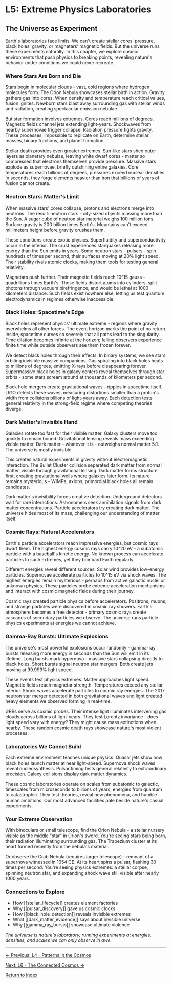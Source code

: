 # L5: Extreme Physics Laboratories

## The Universe as Experiment

Earth's laboratories face limits. We can't create stellar cores' pressure, black holes' gravity, or magnetars' magnetic fields. But the universe runs these experiments naturally. In this chapter, we explore cosmic environments that push physics to breaking points, revealing nature's behavior under conditions we could never recreate.

### Where Stars Are Born and Die

Stars begin in molecular clouds - vast, cold regions where hydrogen molecules form. The Orion Nebula showcases stellar birth in action. Gravity gathers gas into cores. When density and temperature reach critical values, fusion ignites. Newborn stars blast away surrounding gas with stellar winds and radiation, creating spectacular emission nebulae.

But star formation involves extremes. Cores reach millions of degrees. Magnetic fields channel jets extending light-years. Shockwaves from nearby supernovae trigger collapse. Radiation pressure fights gravity. These processes, impossible to replicate on Earth, determine stellar masses, binary fractions, and planet formation.

Stellar death provides even greater extremes. Sun-like stars shed outer layers as planetary nebulae, leaving white dwarf cores - matter so compressed that electrons themselves provide pressure. Massive stars explode as supernovae, briefly outshining entire galaxies. Core temperatures reach billions of degrees, pressures exceed nuclear densities. In seconds, they forge elements heavier than iron that billions of years of fusion cannot create.

### Neutron Stars: Matter's Limit

When massive stars' cores collapse, protons and electrons merge into neutrons. The result: neutron stars - city-sized objects massing more than the Sun. A sugar cube of neutron star material weighs 100 million tons. Surface gravity is 200 billion times Earth's. Mountains can't exceed millimeters height before gravity crushes them.

These conditions create exotic physics. Superfluidity and superconductivity occur in the interior. The crust experiences starquakes releasing more energy than the Sun emits in years. Some neutron stars - pulsars - spin hundreds of times per second, their surfaces moving at 20% light speed. Their stability rivals atomic clocks, making them tools for testing general relativity.

Magnetars push further. Their magnetic fields reach 10^15 gauss - quadrillions times Earth's. These fields distort atoms into cylinders, split photons through vacuum birefringence, and would be lethal at 1000 kilometers distance. Such fields exist nowhere else, letting us test quantum electrodynamics in regimes otherwise inaccessible.

### Black Holes: Spacetime's Edge

Black holes represent physics' ultimate extreme - regions where gravity overwhelms all other forces. The event horizon marks the point of no return. Inside, spacetime curves so severely that all paths lead to the singularity. Time dilation becomes infinite at the horizon; falling observers experience finite time while outside observers see them frozen forever.

We detect black holes through their effects. In binary systems, we see stars orbiting invisible massive companions. Gas spiraling into black holes heats to millions of degrees, emitting X-rays before disappearing forever. Supermassive black holes in galaxy centers reveal themselves through star orbits - some stars scream around at thousands of kilometers per second.

Black hole mergers create gravitational waves - ripples in spacetime itself. LIGO detects these waves, measuring distortions smaller than a proton's width from collisions billions of light-years away. Each detection tests general relativity in the strong-field regime where competing theories diverge.

### Dark Matter's Invisible Hand

Galaxies rotate too fast for their visible matter. Galaxy clusters move too quickly to remain bound. Gravitational lensing reveals mass exceeding visible matter. Dark matter - whatever it is - outweighs normal matter 5:1. The universe is mostly invisible.

This creates natural experiments in gravity without electromagnetic interaction. The Bullet Cluster collision separated dark matter from normal matter, visible through gravitational lensing. Dark matter forms structure first, creating gravitational wells where galaxies later form. Its nature remains mysterious - WIMPs, axions, primordial black holes all remain candidates.

Dark matter's invisibility forces creative detection. Underground detectors wait for rare interactions. Astronomers seek annihilation signals from dark matter concentrations. Particle accelerators try creating dark matter. The universe hides most of its mass, challenging our understanding of matter itself.

### Cosmic Rays: Natural Accelerators

Earth's particle accelerators reach impressive energies, but cosmic rays dwarf them. The highest energy cosmic rays carry 10^20 eV - a subatomic particle with a baseball's kinetic energy. No known process can accelerate particles to such extremes, yet they bombard Earth regularly.

Different energies reveal different sources. Solar wind provides low-energy particles. Supernovae accelerate particles to 10^15 eV via shock waves. The highest energies remain mysterious - perhaps from active galactic nuclei or unknown physics. These particles probe extreme acceleration mechanisms and interact with cosmic magnetic fields during their journey.

Cosmic rays created particle physics before accelerators. Positrons, muons, and strange particles were discovered in cosmic ray showers. Earth's atmosphere becomes a free detector - primary cosmic rays create cascades of secondary particles we observe. The universe runs particle physics experiments at energies we cannot achieve.

### Gamma-Ray Bursts: Ultimate Explosions

The universe's most powerful explosions occur randomly - gamma-ray bursts releasing more energy in seconds than the Sun will emit in its lifetime. Long bursts mark hypernova - massive stars collapsing directly to black holes. Short bursts signal neutron star mergers. Both create jets moving at 99.999% light speed.

These events test physics extremes. Matter approaches light speed. Magnetic fields reach magnetar strength. Temperatures exceed any stellar interior. Shock waves accelerate particles to cosmic ray energies. The 2017 neutron star merger detected in both gravitational waves and light created heavy elements we observed forming in real-time.

GRBs serve as cosmic probes. Their intense light illuminates intervening gas clouds across billions of light-years. They test Lorentz invariance - does light speed vary with energy? They might cause mass extinctions when nearby. These random cosmic death rays showcase nature's most violent processes.

### Laboratories We Cannot Build

Each extreme environment teaches unique physics. Quasar jets show how black holes launch matter at near light-speed. Supernova shock waves reveal nucleosynthesis. Pulsar timing tests general relativity to extraordinary precision. Galaxy collisions display dark matter dynamics.

These cosmic laboratories operate on scales from subatomic to galactic, timescales from microseconds to billions of years, energies from quantum to catastrophic. They test theories, reveal new phenomena, and humble human ambitions. Our most advanced facilities pale beside nature's casual experiments.

### Your Extreme Observation

With binoculars or small telescope, find the Orion Nebula - a stellar nursery visible as the middle "star" in Orion's sword. You're seeing stars being born, their radiation illuminating surrounding gas. The Trapezium cluster at its heart formed recently from the nebula's material.

Or observe the Crab Nebula (requires larger telescope) - remnant of a supernova witnessed in 1054 CE. At its heart spins a pulsar, flashing 30 times per second. You're seeing physics extremes: a stellar corpse, spinning neutron star, and expanding shock wave still visible after nearly 1000 years.

### Connections to Explore

- How [[stellar_lifecycle]] creates element factories
- Why [[pulsar_discovery]] gave us cosmic clocks
- How [[black_hole_detection]] reveals invisible extremes
- What [[dark_matter_evidence]] says about invisible universe
- Why [[gamma_ray_bursts]] showcase ultimate violence

*The universe is nature's laboratory, running experiments at energies, densities, and scales we can only observe in awe.*

---

[← Previous: L4 - Patterns in the Cosmos](L4_Patterns_in_the_Cosmos.md)

[Next: L6 - The Connected Cosmos →](L6_The_Connected_Cosmos.md)

[Return to Index](HA_Astronomy_Index.md)